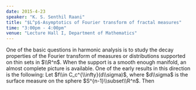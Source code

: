 ```yaml
---
date: 2015-4-23
speaker: "K. S. Senthil Raani"
title: "$L^p$-Asymptotics of Fourier transform of fractal measures"
time: "3:00pm - 4:00pm"
venue: "Lecture Hall I, Department of Mathematics"
---
```

One of the basic questions in harmonic analysis is to study the
decay properties of the Fourier transform of measures or
distributions supported on thin sets in $\\R^n$. When the support
is a smooth enough manifold, an almost complete picture is
available. One of the early results in this direction is the
following: Let $f\\in C_c^{\\infty}(d\\sigma)$, where
$d\\sigma$ is the surface measure on the sphere
$S^{n-1}\\subset\\R^n$. Then
